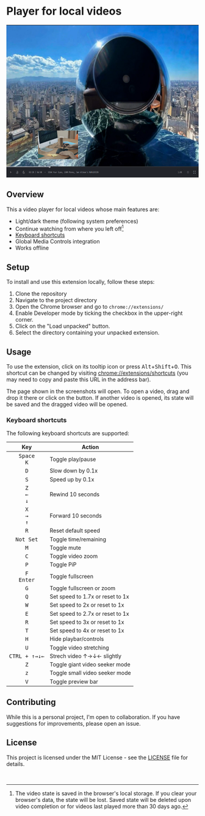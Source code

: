 # Player for local videos

<img height="400" alt="Extension Screenshot" src="https://github.com/AbdulDevHub/Local-Video-Player/blob/main/Extension%20Screenshot.png?raw=true">

## Overview

This a video player for local videos whose main features are:

* Light/dark theme (following system preferences)
* Continue watching from where you left off[^1]
* [Keyboard shortcuts](#keyboard-shortcuts)
* Global Media Controls integration
* Works offline

[^1]: The video state is saved in the browser's local storage. If you clear your browser's data, the state will be lost. Saved state will be deleted upon video completion or for videos last played more than 30 days ago.

## Setup

To install and use this extension locally, follow these steps:

1. Clone the repository
2. Navigate to the project directory
3. Open the Chrome browser and go to `chrome://extensions/`
4. Enable Developer mode by ticking the checkbox in the upper-right corner.
5. Click on the "Load unpacked" button.
6. Select the directory containing your unpacked extension.

## Usage

To use the extension, click on its tooltip icon or press <kbd>Alt</kbd>+<kbd>Shift</kbd>+<kbd>O</kbd>.
This shortcut can be changed by visiting <chrome://extensions/shortcuts> (you may need to copy and paste this URL in the address bar).

The page shown in the screenshots will open.
To open a video, drag and drop it there or click on the button.
If another video is opened, its state will be saved and the dragged video will be opened.

### Keyboard shortcuts

The following keyboard shortcuts are supported:

|                          Key                           | Action                             |
| :----------------------------------------------------: | ---------------------------------- |
|            <kbd>Space</kbd><br><kbd>K</kbd>            | Toggle play/pause                  |
|                      <kbd>D</kbd>                      | Slow down by 0.1x                  |
|                      <kbd>S</kbd>                      | Speed up by 0.1x                   |
| <kbd>Z</kbd><br><kbd>&larr;</kbd><br><kbd>&darr;</kbd> | Rewind 10 seconds                  |
| <kbd>X</kbd><br><kbd>&rarr;</kbd><br><kbd>&uarr;</kbd> | Forward 10 seconds                 |
|                      <kbd>R</kbd>                      | Reset default speed                |
|                   <kbd>Not Set</kbd>                   | Toggle time/remaining              |
|                      <kbd>M</kbd>                      | Toggle mute                        |
|                      <kbd>C</kbd>                      | Toggle video zoom                  |
|                      <kbd>P</kbd>                      | Toggle PiP                         |
|            <kbd>F</kbd><br><kbd>Enter</kbd>            | Toggle fullscreen                  |
|                      <kbd>G</kbd>                      | Toggle fullscreen or zoom          |
|                      <kbd>Q</kbd>                      | Set speed to 1.7x or reset to 1x   |
|                      <kbd>W</kbd>                      | Set speed to 2x or reset to 1x     |
|                      <kbd>E</kbd>                      | Set speed to 2.7x or reset to 1x   |
|                      <kbd>R</kbd>                      | Set speed to 3x or reset to 1x     |
|                      <kbd>T</kbd>                      | Set speed to 4x or reset to 1x     |
|                      <kbd>H</kbd>                      | Hide playbar/controls              |
|                      <kbd>U</kbd>                      | Toggle video stretching            |
|                <kbd>CTRL + ↑→↓← </kbd>                 | Strech video ↑→↓← slightly         |
|                      <kbd>Z</kbd>                      | Toggle giant video seeker mode     |
|                      <kbd>z</kbd>                      | Toggle small video seeker mode     |
|                      <kbd>V</kbd>                      | Toggle preview bar                 |

## Contributing

While this is a personal project, I'm open to collaboration. If you have suggestions for improvements, please open an issue.

## License

This project is licensed under the MIT License - see the [LICENSE](LICENSE) file for details.

<br>
